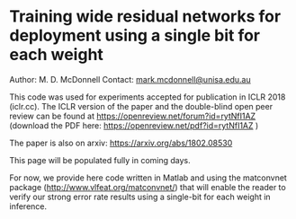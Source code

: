 # Training wide residual networks for deployment using a single bit for each weight

Author: M. D. McDonnell
Contact: mark.mcdonnell@unisa.edu.au

This code was used for experiments accepted for publication in ICLR 2018 (iclr.cc). The ICLR version of the paper and the double-blind open peer review can be found at https://openreview.net/forum?id=rytNfI1AZ (download the PDF here: https://openreview.net/pdf?id=rytNfI1AZ ) 

The paper is also on arxiv: https://arxiv.org/abs/1802.08530

This page will be populated fully in coming days.

For now, we provide here code written in Matlab and using the matconvnet package (http://www.vlfeat.org/matconvnet/) that will enable the reader to verify our strong error rate results using a single-bit for each weight in inference.

